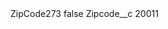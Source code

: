 <?xml version="1.0" encoding="UTF-8"?>
<CustomMetadata xmlns="http://soap.sforce.com/2006/04/metadata" xmlns:xsi="http://www.w3.org/2001/XMLSchema-instance" xmlns:xsd="http://www.w3.org/2001/XMLSchema">
    <label>ZipCode273</label>
    <protected>false</protected>
    <values>
        <field>Zipcode__c</field>
        <value xsi:type="xsd:string">20011</value>
    </values>
</CustomMetadata>
